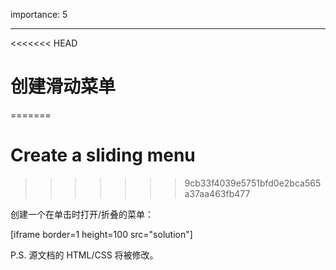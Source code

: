 importance: 5

---

<<<<<<< HEAD
# 创建滑动菜单
=======
# Create a sliding menu
>>>>>>> 9cb33f4039e5751bfd0e2bca565a37aa463fb477

创建一个在单击时打开/折叠的菜单：

[iframe border=1 height=100 src="solution"]

P.S. 源文档的 HTML/CSS 将被修改。
